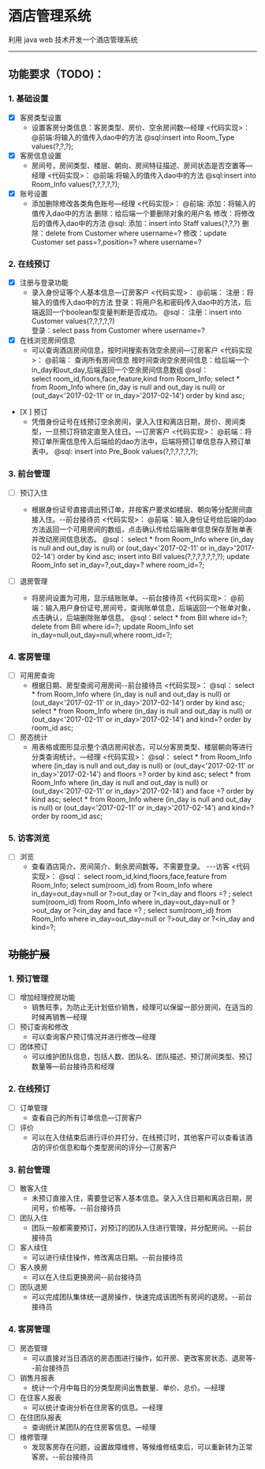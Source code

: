 # 酒店管理系统

利用 java web 技术开发一个酒店管理系统

---

## 功能要求（TODO)：

### 1. 基础设置
  - [X] 客房类型设置
    - 设置客房分类信息：客房类型、房价、空余房间数—经理
    <代码实现>：
             @前端:将输入的值传入dao中的方法
             @sql:insert into Room_Type values(?,?,?);
  - [X] 客房信息设置
    - 房间号，房间类型、楼层、朝向、房间特征描述、房间状态是否空置等—经理
    <代码实现>：
             @前端:将输入的值传入dao中的方法
             @sql:insert into Room_Info values(?,?,?,?,?);
  - [X] 账号设置
    - 添加删除修改各类角色账号—经理
    <代码实现>：
             @前端:
                  添加：将输入的值传入dao中的方法
                  删除：给后端一个要删除对象的用户名
                  修改：将修改后的值传入dao中的方法
             @sql:
                  添加：insert into  Staff values(?,?,?)
                  删除：delete from  Customer where username=?
                  修改：update Customer set pass=?,position=? where username=?
                      
### 2. 在线预订
  - [X] 注册与登录功能
    - 录入身份证等个人基本信息—订房客户
    <代码实现>：
              @前端：
                   注册：将输入的值传入dao中的方法
                   登录：将用户名和密码传入dao中的方法，后端返回一个boolean型变量判断是否成功。
              @sql：
                   注册：insert into Customer values(?,?,?,?,?)   
                   登录：select pass from Customer  where username=?
  - [X] 在线浏览房间信息
    - 可以查询酒店房间信息，按时间搜索有效空余房间—订房客户
    <代码实现>：
              @前端：
                   查询所有房间信息
                   按时间查询空余房间信息：给后端一个in_day和out_day,后端返回一个空余房间信息数组
              @sql：     
                   select room_id,floors,face,feature,kind from Room_Info;
                   select * from Room_Info where (in_day is null and out_day is null) or (out_day<'2017-02-11' or in_day>'2017-02-14')
                                      order by kind asc;
    
  - [X ] 预订
    - 凭借身份证号在线预订空余房间，录入入住和离店日期，房价、房间类型，一旦预订将锁定直至入住日。—订房客户
    <代码实现>：
              @前端：将预订单所需信息传入后端给的dao方法中，后端将预订单信息存入预订单表中。
              @sql: insert into Pre_Book values(?,?,?,?,?,?);
### 3. 前台管理
  - [ ] 预订入住
    - 根据身份证号直接调出预订单，并按客户要求如楼层、朝向等分配房间直接入住。--前台接待员
    <代码实现>：
              @前端：输入身份证号给后端的dao方法返回一个可用房间的数组，点击确认传给后端账单信息保存至账单表
                     并改动房间信息状态。
              @sql： select * from Room_Info where (in_day is null and out_day is null) or (out_day<'2017-02-11' or in_day>'2017-02-14')
                                      order by kind asc;
                    insert into Bill values(?,?,?,?,?,?,?);
                    update Room_Info set in_day=?,out_day=? where room_id=?;
                    
  - [ ] 退房管理
    - 将房间设置为可用，显示结账账单。--前台接待员
    <代码实现>：
              @前端：输入用户身份证号,房间号，查询账单信息，后端返回一个账单对象，点击确认，后端删除账单信息。
              @sql：select * from Bill where id=?;
                    delete from Bill where id=?;
                    update Room_Info set in_day=null,out_day=null,where room_id=?;
                    
### 4. 客房管理
  - [ ] 可用房查询
    - 根据日期、房型查阅可用房间--前台接待员
    <代码实现>：
             @sql：  select * from Room_Info where (in_day is null and out_day is null) or (out_day<'2017-02-11' or in_day>'2017-02-14')
                                     order by kind asc;
                    select * from Room_Info where (in_day is null and out_day is null) or (out_day<'2017-02-11' or in_day>'2017-02-14') 
                   and kind=? order by room_id asc;
  - [ ] 房态统计
    - 用表格或图形显示整个酒店房间状态，可以分客房类型、楼层朝向等进行分类查询统计。—经理
    <代码实现>：
             @sql：  select * from Room_Info where (in_day is null and out_day is null) or (out_day<'2017-02-11' or in_day>'2017-02-14')
                   and floors =? order by kind asc;
                     select * from Room_Info where (in_day is null and out_day is null) or (out_day<'2017-02-11' or in_day>'2017-02-14') 
                   and face =? order by kind asc;
                    select * from Room_Info where (in_day is null and out_day is null) or (out_day<'2017-02-11' or in_day>'2017-02-14')
                   and kind=? order by room_id asc;
### 5. 访客浏览
  - [ ] 浏览
    - 查看酒店简介、房间简介、剩余房间数等。不需要登录。 ---访客
    <代码实现>：
             @sql： select room_id,kind,floors,face,feature from Room_Info;
                   select sum(room_id) from Room_Info where in_day=out_day=null or ?>out_day or ?<in_day 
                   and floors =? ;
                   select sum(room_id) from Room_Info where in_day=out_day=null or ?>out_day or ?<in_day 
                   and face =? ;
                   select sum(room_id) from Room_Info where in_day=out_day=null or ?>out_day or ?<in_day 
                   and kind=?;
    

## ~~功能扩展~~

### 1. 预订管理
  - [ ] 增加经理控房功能
    - 销售旺季，为防止无计划低价销售，经理可以保留一部分房间，在适当的时候再销售—经理
  - [ ] 预订查询和修改
    - 可以查询客户预订情况并进行修改—经理
  - [ ] 团体预订
    - 可以维护团队信息，包括人数、团队名、团队描述、预订房间类型、预订数量等—前台接待员和经理
### 2. 在线预订
  - [ ] 订单管理
    - 查看自己的所有订单信息—订房客户
  - [ ] 评价
    - 可以在入住结束后进行评价并打分，在线预订时，其他客户可以查看该酒店的评价信息和每个类型房间的评分—订房客户
### 3. 前台管理
  - [ ] 散客入住
    - 未预订直接入住，需要登记客人基本信息。录入入住日期和离店日期，房间号，价格等。--前台接待员
  - [ ] 团队入住
    - 团队一般都需要预订，对预订的团队入住进行管理，并分配房间。--前台接待员
  - [ ] 客人续住
    - 可以进行续住操作，修改离店日期。--前台接待员
  - [ ] 客人换房
    - 可以在入住后更换房间--前台接待员
  - [ ] 团队退房
    - 可以完成团队集体统一退房操作，快速完成该团所有房间的退房。--前台接待员
### 4. 客房管理
  - [ ] 房态管理
    - 可以直接对当日酒店的房态图进行操作，如开房、更改客房状态、退房等--前台接待员
  - [ ] 销售月报表
    - 统计一个月中每日的分类型房间出售数量、单价、总价。—经理
  - [ ] 在住客人报表
    - 可以统计查询分析在住房客的信息。—经理
  - [ ] 在住团队报表
    - 查询统计某团队的在住房客信息。—经理
  - [ ] 维修管理
    - 发现客房存在问题，设置故障维修，等候维修结束后，可以重新转为正常客房。--前台接待员